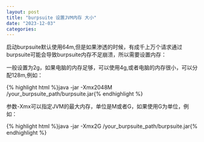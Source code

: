 ```yaml
---
layout: post
title: "burpsuite 设置JVM内存 大小"
date: "2023-12-03"
categories: 
---
```

<p>启动burpsuite默认使用64m,但是如果渗透的时候，有成千上万个请求通过burpsuite可能会导致burpsuite内存不足崩溃，所以需要设置内存：</p>
<p>一般设置为2g，如果电脑的内存足够，可以使用4g,或者电脑的内存很小，可以分配128m,例如：</p>
{% highlight html %}java -jar -Xmx2048M /your_burpsuite_path/burpsuite.jar{% endhighlight %}
<p>参数-Xmx可以指定JVM的最大内存，单位是M或者G，如果使用G为单位，例如：</p>
{% highlight html %}java -jar -Xmx2G /your_burpsuite_path/burpsuite.jar{% endhighlight %}
